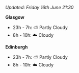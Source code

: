 *Updated: Friday 16th June 21:30*

**Glasgow**

* 23h - 7h: :partly_sunny: Partly Cloudy
* 8h - 10h: :cloud: Cloudy

**Edinburgh**

* 23h - 7h: :partly_sunny: Partly Cloudy
* 8h - 10h: :cloud: Cloudy
